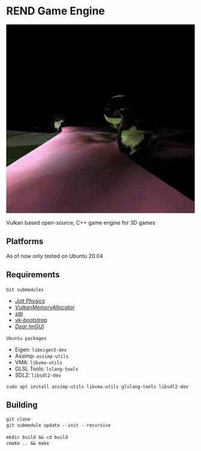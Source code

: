 # REND Game Engine

<p align="center">
  <img src="assets/demo.gif" alt="animated" />
</p>

Vulkan based open-source, C++ game engine for 3D games

## Platforms

As of now only tested on Ubuntu 20.04
## Requirements
`Git submodules`
- [*Jolt Physics*](https://github.com/jrouwe/JoltPhysics)
- [*VulkanMemoryAllocator*](https://github.com/GPUOpen-LibrariesAndSDKs/VulkanMemoryAllocator)
- [*stb*](https://github.com/nothings/stb)
- [*vk-bootstrap*](https://github.com/charles-lunarg/vk-bootstrap)
- [*Dear ImGUI*](https://github.com/ocornut/imgui)

`Ubuntu packages`
- Eigen: ```libeigen3-dev```
- Assimp: ```assimp-utils```
- VMA: ```libvma-utils```
- GLSL Tools: ```lslang-tools```
- SDL2: ```libsdl2-dev```

```
sudo apt install assimp-utils libvma-utils glslang-tools libsdl2-dev
``` 
## Building

```
git clone 
git submodule update --init --recursive

mkdir build && cd build
cmake .. && make
```